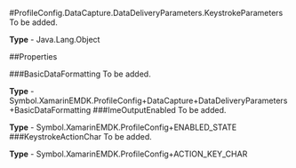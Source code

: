 #ProfileConfig.DataCapture.DataDeliveryParameters.KeystrokeParameters
To be added.

**Type** - Java.Lang.Object

##Properties

###BasicDataFormatting
To be added.

**Type** - Symbol.XamarinEMDK.ProfileConfig+DataCapture+DataDeliveryParameters+BasicDataFormatting
###ImeOutputEnabled
To be added.

**Type** - Symbol.XamarinEMDK.ProfileConfig+ENABLED_STATE
###KeystrokeActionChar
To be added.

**Type** - Symbol.XamarinEMDK.ProfileConfig+ACTION_KEY_CHAR


